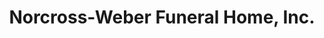 ---
title: "Norcross-Weber Funeral Home, Inc."
url: /coopersburg/norcross-weber-funeral-home-inc/
shop: funeral directors
---